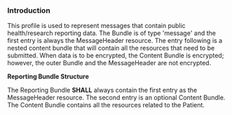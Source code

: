 ### Introduction

This profile is used to represent messages that contain public health/research reporting data. The Bundle is of type 'message' and the first entry is always the MessageHeader resource. The entry following is a nested content bundle that will contain all the resources that need to be submitted. When data is to be encrypted, the Content Bundle is encrypted; however, the outer Bundle and the MessageHeader are not encrypted.

**Reporting Bundle Structure**

The Reporting Bundle **SHALL** always contain the first entry as the MessageHeader resource.
The second entry is an optional Content Bundle.
The Content Bundle contains all the resources related to the Patient.